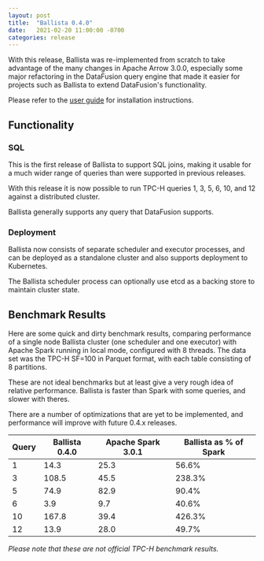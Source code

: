 ```yaml
---
layout: post
title:  "Ballista 0.4.0"
date:   2021-02-20 11:00:00 -0700
categories: release
---
```


With this release, Ballista was re-implemented from scratch to take advantage of the many changes in Apache Arrow 
3.0.0, especially some major refactoring in the DataFusion query engine that made it easier for projects such as 
Ballista to extend DataFusion's functionality.

Please refer to the [user guide](/docs) for installation instructions.

## Functionality

### SQL

This is the first release of Ballista to support SQL joins, making it usable for a much wider range of queries 
than were supported in previous releases.

With this release it is now possible to run TPC-H queries 1, 3, 5, 6, 10, and 12 against a distributed cluster.

Ballista generally supports any query that DataFusion supports.

### Deployment

Ballista now consists of separate scheduler and executor processes, and can be deployed as a standalone cluster 
and also supports deployment to Kubernetes.

The Ballista scheduler process can optionally use etcd as a backing store to maintain cluster state.

## Benchmark Results

Here are some quick and dirty benchmark results, comparing performance of a single node Ballista cluster (one 
scheduler and one executor) with Apache Spark running in local mode, configured with 8 threads. The data set was 
the TPC-H SF=100 in Parquet format, with each table consisting of 8 partitions.

These are not ideal benchmarks but at least give a very rough idea of relative performance. Ballista is faster 
than Spark with some queries, and slower with theres. 

There are a number of optimizations that are yet to be implemented, and performance will improve with future 0.4.x 
releases.

| Query	| Ballista 0.4.0 | Apache Spark 3.0.1 | Ballista as % of Spark |
|-------|----------------|--------------------|------------------------|
|     1 |           14.3 |               25.3 |                  56.6% |
|     3 |          108.5 |               45.5 |                 238.3% |
|     5 |           74.9 |               82.9 |                  90.4% |
|     6 |            3.9 |                9.7 |                  40.6% |
|    10 |          167.8 |               39.4 |                 426.3% |
|    12 |           13.9 |               28.0 |                  49.7% |

_Please note that these are not official TPC-H benchmark results._

